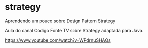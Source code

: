 # strategy
Aprendendo um pouco sobre Design Pattern Strategy

Aula do canal Código Fonte TV sobre Strategy adaptada para Java.

https://www.youtube.com/watch?v=WPdrnuSHAQs
